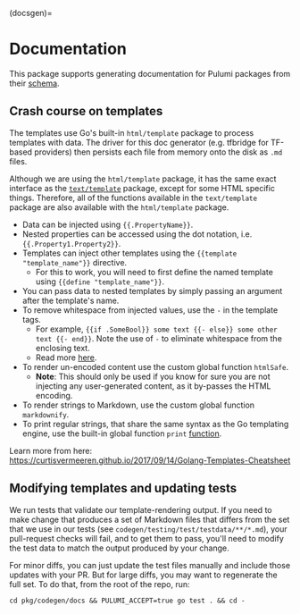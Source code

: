 (docsgen)=
# Documentation

This package supports generating documentation for Pulumi packages from their
[schema](schema).

## Crash course on templates

The templates use Go's built-in `html/template` package to process templates with data. The driver for this doc generator (e.g. tfbridge for TF-based providers) then persists each file from memory onto the disk as `.md` files.

Although we are using the `html/template` package, it has the same exact interface as the [`text/template`](https://golang.org/pkg/text/template) package, except for some HTML specific things. Therefore, all of the functions available in the `text/template` package are also available with the `html/template` package.

* Data can be injected using `{{.PropertyName}}`.
* Nested properties can be accessed using the dot notation, i.e. `{{.Property1.Property2}}`.
* Templates can inject other templates using the `{{template "template_name"}}` directive.
  * For this to work, you will need to first define the named template using `{{define "template_name"}}`.
* You can pass data to nested templates by simply passing an argument after the template's name.
* To remove whitespace from injected values, use the `-` in the template tags.
  * For example, `{{if .SomeBool}} some text {{- else}} some other text {{- end}}`. Note the use of `-` to eliminate whitespace from the enclosing text.
  * Read more [here](https://golang.org/pkg/text/template/#hdr-Text_and_spaces).
* To render un-encoded content use the custom global function `htmlSafe`.
  * **Note**: This should only be used if you know for sure you are not injecting any user-generated content, as it by-passes the HTML encoding.
* To render strings to Markdown, use the custom global function `markdownify`.
* To print regular strings, that share the same syntax as the Go templating engine, use the built-in global function `print` [function](https://golang.org/pkg/text/template/#hdr-Functions).

Learn more from here: https://curtisvermeeren.github.io/2017/09/14/Golang-Templates-Cheatsheet

## Modifying templates and updating tests

We run tests that validate our template-rendering output. If you need to make change that produces a set of Markdown files that differs from the set that we use in our tests (see `codegen/testing/test/testdata/**/*.md`), your pull-request checks will fail, and to get them to pass, you'll need to modify the test data to match the output produced by your change.

For minor diffs, you can just update the test files manually and include those updates with your PR. But for large diffs, you may want to regenerate the full set. To do that, from the root of the repo, run:

```
cd pkg/codegen/docs && PULUMI_ACCEPT=true go test . && cd -
```
